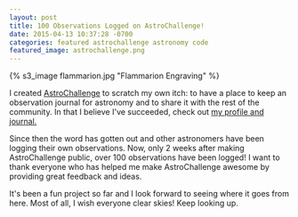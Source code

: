 ```yaml
---
layout: post
title: 100 Observations Logged on AstroChallenge!
date: 2015-04-13 10:37:28 -0700
categories: featured astrochallenge astronomy code
featured_image: astrochallenge.png
---
```


{% s3_image flammarion.jpg "Flammarion Engraving" %}

I created [AstroChallenge](http://astrochallenge.com) to scratch my own itch: to have a place to keep an observation journal for astronomy and to share it with the rest of the community. In that I believe I've succeeded, check out [my profile and journal.](http://astrochallenge.com/accounts/profile/Austin/)

Since then the word has gotten out and other astronomers have been logging their own observations. Now, only 2 weeks after making AstroChallenge public, over 100 observations have been logged! I want to thank everyone who has helped me make AstroChallenge awesome by providing great feedback and ideas.

It's been a fun project so far and I look forward to seeing where it goes from here. Most of all, I wish everyone clear skies! Keep looking up.
